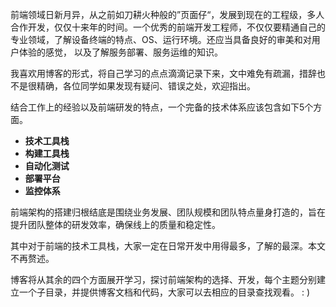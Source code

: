 前端领域日新月异，从之前如刀耕火种般的”页面仔“，发展到现在的工程级，多人合作开发，仅仅十来年的时间。一个优秀的前端开发工程师，不仅仅要精通自己的专业领域，了解设备终端的特点、OS、运行环境。还应当具备良好的审美和对用户体验的感觉，
以及了解服务部署、服务运维的知识。

我喜欢用博客的形式，将自己学习的点点滴滴记录下来，文中难免有疏漏，措辞也不是很精确，各位同学如果发现有疑问、错误之处，欢迎指出。

结合工作上的经验以及前端研发的特点，一个完备的技术体系应该包含如下5个方面。
- **技术工具栈**
- **构建工具栈**
- **自动化测试**
- **部署平台**
- **监控体系**

前端架构的搭建归根结底是围绕业务发展、团队规模和团队特点量身打造的，旨在提升团队整体的研发效率，确保线上的质量和稳定性。

其中对于前端的技术工具栈，大家一定在日常开发中用得最多，了解的最深。本文不再赘述。

博客将从其余的四个方面展开学习，探讨前端架构的选择、开发，每个主题分别建立一个子目录，并提供博客文档和代码，大家可以去相应的目录查找观看。  : )

